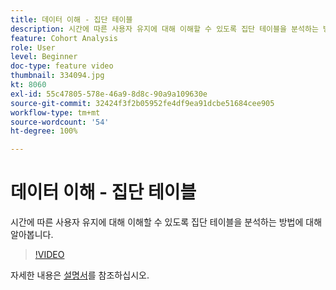 ```yaml
---
title: 데이터 이해 - 집단 테이블
description: 시간에 따른 사용자 유지에 대해 이해할 수 있도록 집단 테이블을 분석하는 방법에 대해 알아봅니다.
feature: Cohort Analysis
role: User
level: Beginner
doc-type: feature video
thumbnail: 334094.jpg
kt: 8060
exl-id: 55c47805-578e-46a9-8d8c-90a9a109630e
source-git-commit: 32424f3f2b05952fe4df9ea91dcbe51684cee905
workflow-type: tm+mt
source-wordcount: '54'
ht-degree: 100%

---
```


# 데이터 이해 - 집단 테이블

시간에 따른 사용자 유지에 대해 이해할 수 있도록 집단 테이블을 분석하는 방법에 대해 알아봅니다.

>[!VIDEO](https://video.tv.adobe.com/v/334094/?quality=12&learn=on)

자세한 내용은 [설명서](https://experienceleague.adobe.com/docs/analytics/analyze/analysis-workspace/visualizations/cohort-table/cohort-analysis.html?lang=ko)를 참조하십시오.
